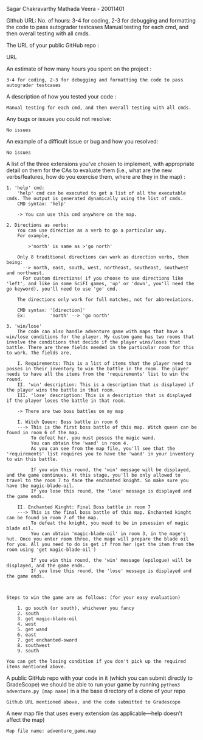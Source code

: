 Sagar Chakravarthy Mathada Veera - 20011401

Github URL: 
No. of hours: 3-4 for coding, 2-3 for debugging and formatting the code to pass autograder testcases
Manual testing for each cmd, and then overall testing with all cmds.

The URL of your public GitHub repo : 

 URL

An estimate of how many hours you spent on the project :

    3-4 for coding, 2-3 for debugging and formatting the code to pass autograder testcases

A description of how you tested your code :

    Manual testing for each cmd, and then overall testing with all cmds.

Any bugs or issues you could not resolve:

    No issues

An example of a difficult issue or bug and how you resolved:

    No issues

A list of the three extensions you’ve chosen to implement, with appropriate detail on them for the CAs to evaluate them 
(i.e., what are the new verbs/features, how do you exercise them, where are they in the map) :

    1. 'help' cmd:
        'help' cmd can be executed to get a list of all the executable cmds. The output is generated dynamically using the list of cmds.
        CMD syntax: 'help'

        -> You can use this cmd anywhere on the map.
    
    2. Directions as verbs:
        You can use direction as a verb to go a particular way. 
        For example,

            >'north' is same as >'go north'

        Only 8 traditional directions can work as direction verbs, them being:
          --> north, east, south, west, northeast, southeast, southwest and northwest.
          For custom directions( if you choose to use directions like 'left', and like in some SciFI games, 'up' or 'down', you'll need the go keyword), you'll need to use 'go' cmd.

        The directions only work for full matches, not for abbreviations.

        CMD syntax: '[direction]'
        Ex:         'north' --> 'go north'
    
    3. 'win/lose'
        The code can also handle adventure game with maps that have a win/lose conditions for the player. My custom game has two rooms that involve the conditions that decide if the player wins/loses that battle. There are three fields needed in the particular room for this to work. The fields are,

        I. Requirements: This is a list of items that the player need to posses in their inventory to win the battle in the room. The player needs to have all the items from the 'requirements' list to win the round.
        II. 'win' description: This is a description that is displayed if the player wins the battle in that room.
        III. 'lose' description: This is a description that is displayed if the player loses the battle in that room.

        -> There are two boss battles on my map

        I. Witch Queen: Boss battle in room 6
        ---> This is the first boss battle of this map. Witch queen can be found in room 6 of the map.
             To defeat her, you must posses the magic wand.
             You can obtain the 'wand' in room 4.
             As you can see from the map file, you'll see that the 'requirements' list requires you to have the 'wand' in your inventory to win this battle.

             If you win this round, the 'win' message will be displayed, and the game continues. At this stage, you'll be only allowed to travel to the room 7 to face the enchanted knight. So make sure you have the magic-blade-oil.
             If you lose this round, the 'lose' message is displayed and the game ends.

        II. Enchanted Kinght: Final Boss battle in room 7
        ---> This is the final boss battle of this map. Enchanted kinght can be found in room 7 of the map.
             To defeat the knight, you need to be in posession of magic blade oil.
             You can obtain 'magic-blade-oil' in room 3, in the mage's hut. Once you enter room three, the mage will prepare the blade oil for you. All you need to do is get if from her (get the item from the room using 'get magic-blade-oil')

             If you win this round, the 'win' message (epilogue) will be displayed, and the game ends.
             If you lose this round, the 'lose' message is displayed and the game ends.

    

    Steps to win the game are as follows: (for your easy evaluation)

        1. go south (or south), whichever you fancy
        2. south
        3. get magic-blade-oil
        4. west
        5. get wand
        6. east
        7. get enchanted-sword
        8. southwest
        9. south
    
    You can get the losing condition if you don't pick up the required items mentioned above.

A public GitHub repo with your code in it (which you can submit directly to GradeScope)
we should be able to run your game by running `python3 adventure.py [map name]` in a the base directory of a clone of your repo

    Github URL mentioned above, and the code submitted to Gradescope


A new map file that uses every extension (as applicable—help doesn’t affect the map)

    Map file name: adventure_game.map